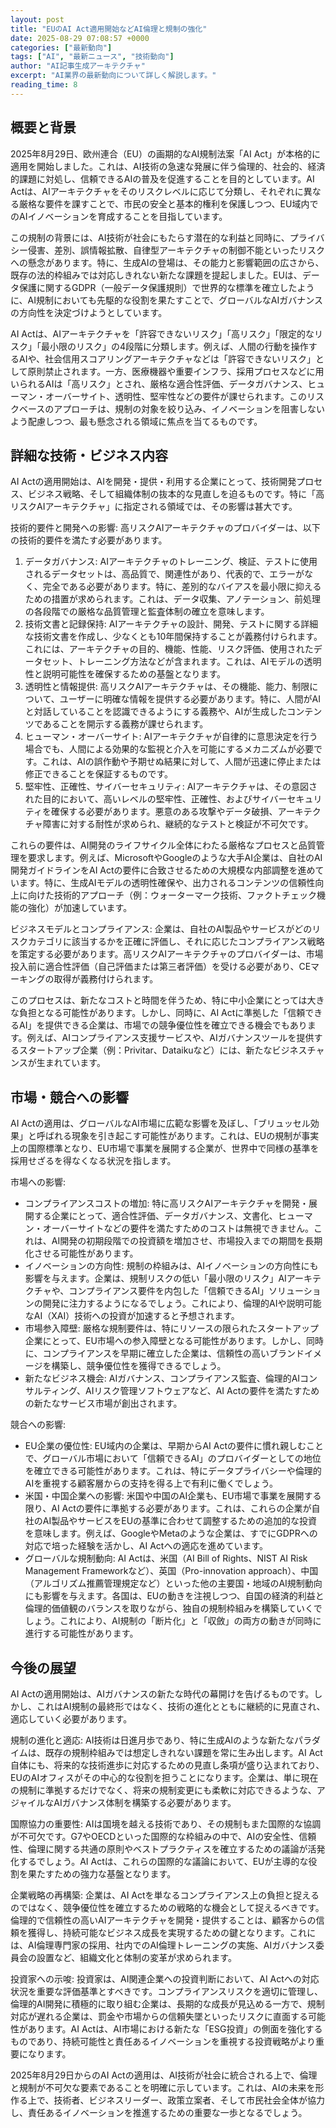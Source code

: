 ```yaml
---
layout: post
title: "EUのAI Act適用開始などAI倫理と規制の強化"
date: 2025-08-29 07:08:57 +0000
categories: ["最新動向"]
tags: ["AI", "最新ニュース", "技術動向"]
author: "AI記事生成アーキテクチャ"
excerpt: "AI業界の最新動向について詳しく解説します。"
reading_time: 8
---
```



## 概要と背景

2025年8月29日、欧州連合（EU）の画期的なAI規制法案「AI Act」が本格的に適用を開始しました。これは、AI技術の急速な発展に伴う倫理的、社会的、経済的課題に対処し、信頼できるAIの普及を促進することを目的としています。AI Actは、AIアーキテクチャをそのリスクレベルに応じて分類し、それぞれに異なる厳格な要件を課すことで、市民の安全と基本的権利を保護しつつ、EU域内でのAIイノベーションを育成することを目指しています。

この規制の背景には、AI技術が社会にもたらす潜在的な利益と同時に、プライバシー侵害、差別、誤情報拡散、自律型アーキテクチャの制御不能といったリスクへの懸念があります。特に、生成AIの登場は、その能力と影響範囲の広さから、既存の法的枠組みでは対応しきれない新たな課題を提起しました。EUは、データ保護に関するGDPR（一般データ保護規則）で世界的な標準を確立したように、AI規制においても先駆的な役割を果たすことで、グローバルなAIガバナンスの方向性を決定づけようとしています。

AI Actは、AIアーキテクチャを「許容できないリスク」「高リスク」「限定的なリスク」「最小限のリスク」の4段階に分類します。例えば、人間の行動を操作するAIや、社会信用スコアリングアーキテクチャなどは「許容できないリスク」として原則禁止されます。一方、医療機器や重要インフラ、採用プロセスなどに用いられるAIは「高リスク」とされ、厳格な適合性評価、データガバナンス、ヒューマン・オーバーサイト、透明性、堅牢性などの要件が課せられます。このリスクベースのアプローチは、規制の対象を絞り込み、イノベーションを阻害しないよう配慮しつつ、最も懸念される領域に焦点を当てるものです。

## 詳細な技術・ビジネス内容

AI Actの適用開始は、AIを開発・提供・利用する企業にとって、技術開発プロセス、ビジネス戦略、そして組織体制の抜本的な見直しを迫るものです。特に「高リスクAIアーキテクチャ」に指定される領域では、その影響は甚大です。

技術的要件と開発への影響:
高リスクAIアーキテクチャのプロバイダーは、以下の技術的要件を満たす必要があります。

1.  データガバナンス: AIアーキテクチャのトレーニング、検証、テストに使用されるデータセットは、高品質で、関連性があり、代表的で、エラーがなく、完全である必要があります。特に、差別的なバイアスを最小限に抑えるための措置が求められます。これは、データ収集、アノテーション、前処理の各段階での厳格な品質管理と監査体制の確立を意味します。
2.  技術文書と記録保持: AIアーキテクチャの設計、開発、テストに関する詳細な技術文書を作成し、少なくとも10年間保持することが義務付けられます。これには、アーキテクチャの目的、機能、性能、リスク評価、使用されたデータセット、トレーニング方法などが含まれます。これは、AIモデルの透明性と説明可能性を確保するための基盤となります。
3.  透明性と情報提供: 高リスクAIアーキテクチャは、その機能、能力、制限について、ユーザーに明確な情報を提供する必要があります。特に、人間がAIと対話していることを認識できるようにする義務や、AIが生成したコンテンツであることを開示する義務が課せられます。
4.  ヒューマン・オーバーサイト: AIアーキテクチャが自律的に意思決定を行う場合でも、人間による効果的な監視と介入を可能にするメカニズムが必要です。これは、AIの誤作動や予期せぬ結果に対して、人間が迅速に停止または修正できることを保証するものです。
5.  堅牢性、正確性、サイバーセキュリティ: AIアーキテクチャは、その意図された目的において、高いレベルの堅牢性、正確性、およびサイバーセキュリティを確保する必要があります。悪意のある攻撃やデータ破損、アーキテクチャ障害に対する耐性が求められ、継続的なテストと検証が不可欠です。

これらの要件は、AI開発のライフサイクル全体にわたる厳格なプロセスと品質管理を要求します。例えば、MicrosoftやGoogleのような大手AI企業は、自社のAI開発ガイドラインをAI Actの要件に合致させるための大規模な内部調整を進めています。特に、生成AIモデルの透明性確保や、出力されるコンテンツの信頼性向上に向けた技術的アプローチ（例：ウォーターマーク技術、ファクトチェック機能の強化）が加速しています。

ビジネスモデルとコンプライアンス:
企業は、自社のAI製品やサービスがどのリスクカテゴリに該当するかを正確に評価し、それに応じたコンプライアンス戦略を策定する必要があります。高リスクAIアーキテクチャのプロバイダーは、市場投入前に適合性評価（自己評価または第三者評価）を受ける必要があり、CEマーキングの取得が義務付けられます。

このプロセスは、新たなコストと時間を伴うため、特に中小企業にとっては大きな負担となる可能性があります。しかし、同時に、AI Actに準拠した「信頼できるAI」を提供できる企業は、市場での競争優位性を確立できる機会でもあります。例えば、AIコンプライアンス支援サービスや、AIガバナンスツールを提供するスタートアップ企業（例：Privitar、Dataikuなど）には、新たなビジネスチャンスが生まれています。

## 市場・競合への影響

AI Actの適用は、グローバルなAI市場に広範な影響を及ぼし、「ブリュッセル効果」と呼ばれる現象を引き起こす可能性があります。これは、EUの規制が事実上の国際標準となり、EU市場で事業を展開する企業が、世界中で同様の基準を採用せざるを得なくなる状況を指します。

市場への影響:

*   コンプライアンスコストの増加: 特に高リスクAIアーキテクチャを開発・展開する企業にとって、適合性評価、データガバナンス、文書化、ヒューマン・オーバーサイトなどの要件を満たすためのコストは無視できません。これは、AI開発の初期段階での投資額を増加させ、市場投入までの期間を長期化させる可能性があります。
*   イノベーションの方向性: 規制の枠組みは、AIイノベーションの方向性にも影響を与えます。企業は、規制リスクの低い「最小限のリスク」AIアーキテクチャや、コンプライアンス要件を内包した「信頼できるAI」ソリューションの開発に注力するようになるでしょう。これにより、倫理的AIや説明可能なAI（XAI）技術への投資が加速すると予想されます。
*   市場参入障壁: 厳格な規制要件は、特にリソースの限られたスタートアップ企業にとって、EU市場への参入障壁となる可能性があります。しかし、同時に、コンプライアンスを早期に確立した企業は、信頼性の高いブランドイメージを構築し、競争優位性を獲得できるでしょう。
*   新たなビジネス機会: AIガバナンス、コンプライアンス監査、倫理的AIコンサルティング、AIリスク管理ソフトウェアなど、AI Actの要件を満たすための新たなサービス市場が創出されます。

競合への影響:

*   EU企業の優位性: EU域内の企業は、早期からAI Actの要件に慣れ親しむことで、グローバル市場において「信頼できるAI」のプロバイダーとしての地位を確立できる可能性があります。これは、特にデータプライバシーや倫理的AIを重視する顧客層からの支持を得る上で有利に働くでしょう。
*   米国・中国企業への影響: 米国や中国のAI企業も、EU市場で事業を展開する限り、AI Actの要件に準拠する必要があります。これは、これらの企業が自社のAI製品やサービスをEUの基準に合わせて調整するための追加的な投資を意味します。例えば、GoogleやMetaのような企業は、すでにGDPRへの対応で培った経験を活かし、AI Actへの適応を進めています。
*   グローバルな規制動向: AI Actは、米国（AI Bill of Rights、NIST AI Risk Management Frameworkなど）、英国（Pro-innovation approach）、中国（アルゴリズム推薦管理規定など）といった他の主要国・地域のAI規制動向にも影響を与えます。各国は、EUの動きを注視しつつ、自国の経済的利益と倫理的価値観のバランスを取りながら、独自の規制枠組みを構築していくでしょう。これにより、AI規制の「断片化」と「収斂」の両方の動きが同時に進行する可能性があります。

## 今後の展望

AI Actの適用開始は、AIガバナンスの新たな時代の幕開けを告げるものです。しかし、これはAI規制の最終形ではなく、技術の進化とともに継続的に見直され、適応していく必要があります。

規制の進化と適応:
AI技術は日進月歩であり、特に生成AIのような新たなパラダイムは、既存の規制枠組みでは想定しきれない課題を常に生み出します。AI Act自体にも、将来的な技術進歩に対応するための見直し条項が盛り込まれており、EUのAIオフィスがその中心的な役割を担うことになります。企業は、単に現在の規制に準拠するだけでなく、将来の規制変更にも柔軟に対応できるような、アジャイルなAIガバナンス体制を構築する必要があります。

国際協力の重要性:
AIは国境を越える技術であり、その規制もまた国際的な協調が不可欠です。G7やOECDといった国際的な枠組みの中で、AIの安全性、信頼性、倫理に関する共通の原則やベストプラクティスを確立するための議論が活発化するでしょう。AI Actは、これらの国際的な議論において、EUが主導的な役割を果たすための強力な基盤となります。

企業戦略の再構築:
企業は、AI Actを単なるコンプライアンス上の負担と捉えるのではなく、競争優位性を確立するための戦略的な機会として捉えるべきです。倫理的で信頼性の高いAIアーキテクチャを開発・提供することは、顧客からの信頼を獲得し、持続可能なビジネス成長を実現するための鍵となります。これには、AI倫理専門家の採用、社内でのAI倫理トレーニングの実施、AIガバナンス委員会の設置など、組織文化と体制の変革が求められます。

投資家への示唆:
投資家は、AI関連企業への投資判断において、AI Actへの対応状況を重要な評価基準とすべきです。コンプライアンスリスクを適切に管理し、倫理的AI開発に積極的に取り組む企業は、長期的な成長が見込める一方で、規制対応が遅れる企業は、罰金や市場からの信頼失墜といったリスクに直面する可能性があります。AI Actは、AI市場における新たな「ESG投資」の側面を強化するものであり、持続可能性と責任あるイノベーションを重視する投資戦略がより重要になります。

2025年8月29日からのAI Actの適用は、AI技術が社会に統合される上で、倫理と規制が不可欠な要素であることを明確に示しています。これは、AIの未来を形作る上で、技術者、ビジネスリーダー、政策立案者、そして市民社会全体が協力し、責任あるイノベーションを推進するための重要な一歩となるでしょう。
